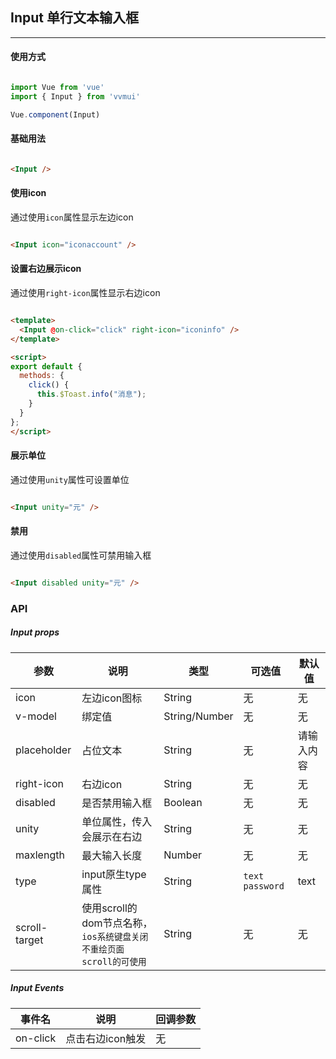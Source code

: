 <!--
 * @Author: Fone丶峰
 * @Date: 2019-10-22 11:32:29
 * @LastEditors: Fone丶峰
 * @LastEditTime: 2020-04-14 20:30:18
 * @Description: msg
 * @Email: qinrifeng@163.com
 * @Github: https://github.com/FoneQinrf
 -->

## Input 单行文本输入框
---

#### 使用方式

``` javascript

import Vue from 'vue'
import { Input } from 'vvmui'

Vue.component(Input)

```


#### 基础用法


```html

<Input />

```


#### 使用icon

通过使用`icon`属性显示左边icon

```html

<Input icon="iconaccount" />

```


#### 设置右边展示icon

通过使用`right-icon`属性显示右边icon

```html

<template>
  <Input @on-click="click" right-icon="iconinfo" />
</template>

<script>
export default {
  methods: {
    click() {
      this.$Toast.info("消息");
    }
  }
};
</script>

```


#### 展示单位

通过使用`unity`属性可设置单位

```html

<Input unity="元" />

```


#### 禁用

通过使用`disabled`属性可禁用输入框

```html

<Input disabled unity="元" />

```
### API
##### Input props
| 参数 | 说明 | 类型 | 可选值 | 默认值 |
|------|------------|------------|------------|------------|
| icon  | 左边icon图标     | String        | 无 | 无 |
| v-model  | 绑定值       | String/Number       | 无 | 无
| placeholder  | 占位文本      | String       | 无 | 请输入内容 |
| right-icon  | 右边icon      | String   | 无 | 无 |
| disabled  | 是否禁用输入框       | Boolean       | 无 | 无 |
| unity  |  单位属性，传入会展示在右边   | String       | 无 | 无 |
| maxlength  | 最大输入长度    | Number       | 无 | 无 |
| type  | input原生type属性    | String       | `text` `password` | text |
| scroll-target  | 使用scroll的dom节点名称，`ios系统键盘关闭不重绘页面scroll的可使用`    | String  | 无 | 无 |

##### Input Events
| 事件名 | 说明 | 回调参数 |
|------|------------|------------|
| on-click  | 点击右边icon触发 |  无  |